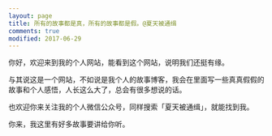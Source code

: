 ```yaml
---
layout: page
title: 所有的故事都是真，所有的故事都是假。@夏天被通缉
comments: true
modified: 2017-06-29
---
```


你好，欢迎来到我的个人网站，能看到这个网站，说明我们还挺有缘。

与其说这是一个网站，不如说是我个人的故事博客，我会在里面写一些真真假假的故事和个人感悟，人长这么大了，总会有很多想说的话。

也欢迎你来关注我的个人微信公众号，同样搜索「夏天被通缉」，就能找到我。

你来，我这里有好多故事要讲给你听。
